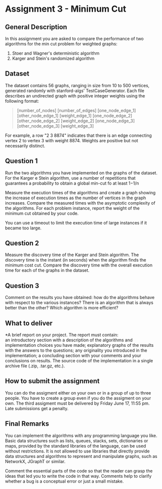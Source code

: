 # Assignment 3 - Minimum Cut

## General Description

In this assignment you are asked to compare the performance of two algorithms for the min cut problem for weighted graphs:
1. Stoer and Wagner's deterministic algorithm
2. Karger and Stein's randomized algorithm

## Dataset

The dataset contains 56 graphs, ranging in size from 10 to 500 vertices, generated randomly with stanford-algs' TestCaseGenerator. Each file describes an undirected graph with positive integer weights using the following format:

> [number_of_nodes] [number_of_edges] 
> [one_node_edge_1] [other_node_edge_1] [weight_edge_1] 
> [one_node_edge_2] [other_node_edge_2] [weight_edge_2] 
> [one_node_edge_3] [other_node_edge_3] [weight_edge_3] 

For example, a row "2 3 8874" indicates that there is an edge connecting vertex 2 to vertex 3 with weight 8874. Weights are positive but not necessarily distinct.

## Question 1

Run the two algorithms you have implemented on the graphs of the dataset. For the Karger e Stein algorithm, use a number of repetitions that guarantees a probability to obtain a global min-cut fo at least 1−1/n

Measure the execution times of the algorithms and create a graph showing the increase of execution times as the number of vertices in the graph increases. Compare the measured times with the asymptotic complexity of the algorithms. For each problem instance, report the weight of the minimum cut obtained by your code.

You can use a timeout to limit the execution time of large instances if it became too large.

## Question 2

Measure the discovery time of the Karger and Stein algorithm. The discovery time is the instant (in seconds) when the algorithm finds the minimum cost cut. Compare the discovery time with the overall execution time for each of the graphs in the dataset.

## Question 3

Comment on the results you have obtained: how do the algorithms behave with respect to the various instances? There is an algorithm that is always better than the other? Which algorithm is more efficient? 

## What to deliver

*A brief report on your project. The report must contain:  
an introductory section with a description of the algorithms and implementation choices you have made;
explanatory graphs of the results with the answers to the questions; 
any originality you introduced in the implementation; 
a concluding section with your comments and your conclusions on results. 
The source code of the implementation in a single archive file (.zip, .tar.gz, etc.).

## How to submit the assignment

You can do the assigment either on your own or in a group of up to three people. 
You have to create a group even if you do the assigment on your own.
The third assigment must be delivered by Friday June 17, 11:55 pm. Late submissions get a penalty.

## Final Remarks

You can implement the algorithms with any programming language you like. Basic data structures such as lists, queues, stacks, sets, dictionaries or maps, provided by the standard libraries of the language, can be used without restrictions. It is not allowed to use libraries that directly provide data structures and algorithms to represent and manipulate graphs, such as NetworkX, JGraphT or similar. 

Comment the essential parts of the code so that the reader can grasp the ideas that led you to write the code in that way. Comments help to clarify whether a bug is a conceptual error or just a small mistake. 
